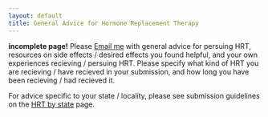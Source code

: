 ```yaml
---
layout: default
title: General Advice for Hormone Replacement Therapy
---
```


**incomplete page!**
Please [Email me](https://forms.gle/qLEyrVUhX9rszC376) with general advice for persuing HRT, resources on side effects / desired effects you found helpful, and your own experiences recieving / persuing HRT.
Please specify what kind of HRT you are recieving / have recieved in your submission, and how long you have been recieving / had recieved it.

For advice specific to your state / locality, please see submission guidelines on the [HRT by state](statedirectory/statedirectory.md) page.
